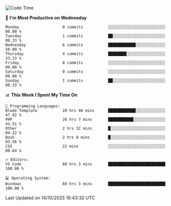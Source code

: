 <!--START_SECTION:waka-->
![Code Time](http://img.shields.io/badge/Code%20Time-6%2C130%20hrs%2024%20mins-blue)

📅 **I'm Most Productive on Wednesday** 

```text
Monday                   0 commits           ░░░░░░░░░░░░░░░░░░░░░░░░░   00.00 % 
Tuesday                  1 commits           ██░░░░░░░░░░░░░░░░░░░░░░░   08.33 % 
Wednesday                6 commits           ████████████░░░░░░░░░░░░░   50.00 % 
Thursday                 4 commits           ████████░░░░░░░░░░░░░░░░░   33.33 % 
Friday                   0 commits           ░░░░░░░░░░░░░░░░░░░░░░░░░   00.00 % 
Saturday                 0 commits           ░░░░░░░░░░░░░░░░░░░░░░░░░   00.00 % 
Sunday                   1 commits           ██░░░░░░░░░░░░░░░░░░░░░░░   08.33 % 
```


📊 **This Week I Spent My Time On** 

```text
💬 Programming Languages: 
Blade Template           28 hrs 46 mins      ████████████░░░░░░░░░░░░░   47.92 % 
PHP                      26 hrs 7 mins       ███████████░░░░░░░░░░░░░░   43.51 % 
Other                    2 hrs 32 mins       █░░░░░░░░░░░░░░░░░░░░░░░░   04.22 % 
Bash                     2 hrs 8 mins        █░░░░░░░░░░░░░░░░░░░░░░░░   03.56 % 
CSS                      22 mins             ░░░░░░░░░░░░░░░░░░░░░░░░░   00.64 % 

🔥 Editors: 
VS Code                  60 hrs 3 mins       █████████████████████████   100.00 % 

💻 Operating System: 
Windows                  60 hrs 3 mins       █████████████████████████   100.00 % 
```


 Last Updated on 14/10/2025 16:43:32 UTC
<!--END_SECTION:waka-->
